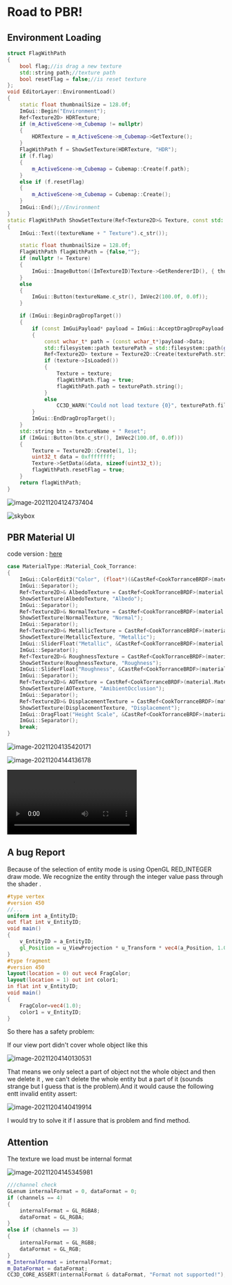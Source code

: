 # Road to PBR!

## Environment Loading

```c++
struct FlagWithPath
{
    bool flag;//is drag a new texture
    std::string path;//texture path
    bool resetFlag = false;//is reset texture
};
void EditorLayer::EnvironmentLoad()
{
    static float thumbnailSize = 128.0f;
    ImGui::Begin("Environment");
    Ref<Texture2D> HDRTexture;
    if (m_ActiveScene->m_Cubemap != nullptr)
    {
        HDRTexture = m_ActiveScene->m_Cubemap->GetTexture();
    }
    FlagWithPath f = ShowSetTexture(HDRTexture, "HDR");
    if (f.flag)
    {
        m_ActiveScene->m_Cubemap = Cubemap::Create(f.path);
    }
    else if (f.resetFlag)
    {
        m_ActiveScene->m_Cubemap = Cubemap::Create();
    }
    ImGui::End();//Environment
}
static FlagWithPath ShowSetTexture(Ref<Texture2D>& Texture, const std::string& textureName)
{
    ImGui::Text((textureName + " Texture").c_str());

    static float thumbnailSize = 128.0f;
    FlagWithPath flagWithPath = {false,""};
    if (nullptr != Texture)
    {
        ImGui::ImageButton((ImTextureID)Texture->GetRendererID(), { thumbnailSize, thumbnailSize }, { 0, 1 }, { 1, 0 });
    }
    else
    {
        ImGui::Button(textureName.c_str(), ImVec2(100.0f, 0.0f));
    }

    if (ImGui::BeginDragDropTarget())
    {
        if (const ImGuiPayload* payload = ImGui::AcceptDragDropPayload("CONTENT_BROWSER_ITEM"))
        {
            const wchar_t* path = (const wchar_t*)payload->Data;
            std::filesystem::path texturePath = std::filesystem::path(g_AssetPath) / path;
            Ref<Texture2D> texture = Texture2D::Create(texturePath.string());
            if (texture->IsLoaded())
            {
                Texture = texture;
                flagWithPath.flag = true;
                flagWithPath.path = texturePath.string();
            }
            else
                CC3D_WARN("Could not load texture {0}", texturePath.filename().string());
        }
        ImGui::EndDragDropTarget();
    }
    std::string btn = textureName + " Reset";
    if (ImGui::Button(btn.c_str(), ImVec2(100.0f, 0.0f)))
    {
        Texture = Texture2D::Create(1, 1);
        uint32_t data = 0xffffffff;
        Texture->SetData(&data, sizeof(uint32_t));
        flagWithPath.resetFlag = true;
    }
    return flagWithPath;
}
```

![image-20211204124737404](envload.png)

![skybox](skybox.gif)

## PBR Material UI

code version : [here](https://github.com/Graphic-researcher/Crosa-Conty-3D/commit/3190c9a38aa80849d559c32d190dde78f16dd112)

```c++
case MaterialType::Material_Cook_Torrance:
{
    ImGui::ColorEdit3("Color", (float*)(&CastRef<CookTorranceBRDF>(material.MaterialSrc)->Color));
    ImGui::Separator();
    Ref<Texture2D>& AlbedoTexture = CastRef<CookTorranceBRDF>(material.MaterialSrc)->AlbedoTexture;
    ShowSetTexture(AlbedoTexture, "Albedo");
    ImGui::Separator();
    Ref<Texture2D>& NormalTexture = CastRef<CookTorranceBRDF>(material.MaterialSrc)->NormalTexture;
    ShowSetTexture(NormalTexture, "Normal");
    ImGui::Separator();
    Ref<Texture2D>& MetallicTexture = CastRef<CookTorranceBRDF>(material.MaterialSrc)->MetallicTexture;
    ShowSetTexture(MetallicTexture, "Metallic");
    ImGui::SliderFloat("Metallic", &CastRef<CookTorranceBRDF>(material.MaterialSrc)->Metallic, 0.0f, 1.0f, "%.2f");
    ImGui::Separator();
    Ref<Texture2D>& RoughnessTexture = CastRef<CookTorranceBRDF>(material.MaterialSrc)->RoughnessTexture;
    ShowSetTexture(RoughnessTexture, "Roughness");
    ImGui::SliderFloat("Roughness", &CastRef<CookTorranceBRDF>(material.MaterialSrc)->Roughness, 0.0f, 1.0f, "%.2f");
    ImGui::Separator();
    Ref<Texture2D>& AOTexture = CastRef<CookTorranceBRDF>(material.MaterialSrc)->AOTexture;
    ShowSetTexture(AOTexture, "AmibientOcclusion");
    ImGui::Separator();
    Ref<Texture2D>& DisplacementTexture = CastRef<CookTorranceBRDF>(material.MaterialSrc)->DisplacementTexture;
    ShowSetTexture(DisplacementTexture, "Displacement");
    ImGui::DragFloat("Height Scale", &CastRef<CookTorranceBRDF>(material.MaterialSrc)->HeightScale, 0.01f);
    ImGui::Separator();
    break;
}
```

![image-20211204135420171](pbr.png)

![image-20211204144136178](DAVID.png)

<video src="PBR2.webm"></video>

## A bug Report

Because of the selection of entity mode is using OpenGL RED_INTEGER draw mode. We recognize the entity through the integer value pass through the shader . 

```glsl
#type vertex
#version 450 
//...
uniform int a_EntityID;
out flat int v_EntityID;
void main()
{
	v_EntityID = a_EntityID;
	gl_Position = u_ViewProjection * u_Transform * vec4(a_Position, 1.0);
}
#type fragment
#version 450
layout(location = 0) out vec4 FragColor;
layout(location = 1) out int color1;
in flat int v_EntityID;
void main()
{
	FragColor=vec4(1.0);
	color1 = v_EntityID;
}
```

So there has a safety problem:

If our view port didn't cover whole object like this

![image-20211204140130531](b1.png)

That means we only select a part of object not the whole object and then we delete it , we can't delete the whole entity but a part of it (sounds strange but I guess that is the problem).And it would cause the following entt invalid entity assert:

![image-20211204140419914](b2.png)

I would try to solve it if I assure that is problem and find method.  

## Attention

The texture we load must be internal format

![image-20211204145345981](property.png)

```c++
///channel check
GLenum internalFormat = 0, dataFormat = 0;
if (channels == 4)
{
    internalFormat = GL_RGBA8;
    dataFormat = GL_RGBA;
}
else if (channels == 3)
{
    internalFormat = GL_RGB8;
    dataFormat = GL_RGB;
}
m_InternalFormat = internalFormat;
m_DataFormat = dataFormat;
CC3D_CORE_ASSERT(internalFormat & dataFormat, "Format not supported!");
```

